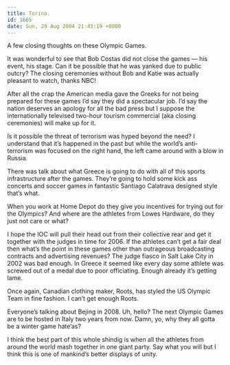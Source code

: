 ```yaml
---
title: Torino.
id: 1665
date: Sun, 29 Aug 2004 21:43:19 +0000
---
```


A few closing thoughts on these Olympic Games.  

It was wonderful to see that Bob Costas did not close the games — his event, his stage. Can it be possible that he was yanked due to public outcry? The closing ceremonies without Bob and Katie was actually pleasant to watch, thanks <span class="caps">NBC</span>!  

After all the crap the American media gave the Greeks for not being prepared for these games I’d say they did a spectacular job. I’d say the nation deserves an apology for all the bad press but I suppose the internationally televised two-hour tourism commercial (<span class="caps">aka</span> closing ceremonies) will make up for it.  

Is it possible the threat of terrorism was hyped beyond the need? I understand that it’s happened in the past but while the world’s anti-terrorism was focused on the right hand, the left came around with a blow in Russia.  

There was talk about what Greece is going to do with all of this sports infrastructure after the games. They’re going to hold some kick ass concerts and soccer games in fantastic Santiago Calatrava designed style that’s what.  

When you work at Home Depot do they give you incentives for trying out for the Olympics? And where are the athletes from Lowes Hardware, do they just not care or what?  

I hope the IOC will pull their head out from their collective rear and get it together with the judges in time for 2006. If the athletes can’t get a fair deal then what’s the point in these games other than outrageous broadcasting contracts and advertising revenues? The judge fiasco in Salt Lake City in 2002 was bad enough. In Greece it seemed like every day some athlete was screwed out of a medal due to poor officiating. Enough already it’s getting lame.  

Once again, Canadian clothing maker, Roots, has styled the <span class="caps">US</span> Olympic Team in fine fashion. I can’t get enough Roots.  

Everyone’s talking about Bejing in 2008. Uh, hello? The next Olympic Games are to be hosted in Italy two years from now. Damn, yo, why they all gotta be a winter game hate’as?  

I think the best part of this whole shindig is when all the athletes from around the world mash together in one giant party. Say what you will but I think this is one of mankind’s better displays of unity.






